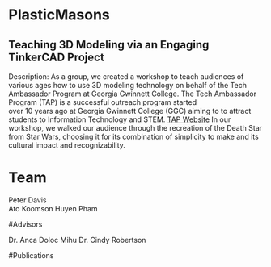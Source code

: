 # PlasticMasons
## Teaching 3D Modeling via an Engaging TinkerCAD Project

Description:
As a group, we created a workshop to teach audiences of various ages how to use 3D modeling technology on behalf of the Tech 
Ambassador Program at Georgia Gwinnett College. The Tech Ambassador Program (TAP) is a successful outreach program started  
over 10 years ago at Georgia Gwinnett College (GGC) aiming to to attract students to Information Technology and STEM. 
[TAP Website](https://www.ggc.edu/academics/school-of-science-and-technology/research-internships-service-learning/technology-ambassador-program)
In our workshop, we walked our audience through the recreation of the Death Star from Star Wars, choosing it for its combination of simplicity
to make and its cultural impact and recognizability. 

# Team 

Peter Davis  
Ato Koomson 
Huyen Pham 

#Advisors 

Dr. Anca Doloc Mihu 
Dr. Cindy Robertson 

#Publications 

 








